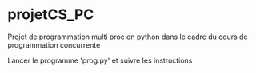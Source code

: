 # projetCS_PC
Projet de programmation multi proc en python dans le cadre du cours de programmation concurrente 


Lancer le programme 'prog.py' et suivre les instructions